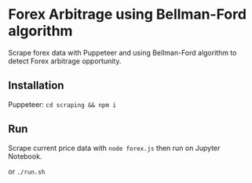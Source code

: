 # Forex Arbitrage using Bellman-Ford algorithm 

Scrape forex data with Puppeteer and using Bellman-Ford algorithm to detect Forex arbitrage opportunity.

## Installation

Puppeteer: `cd scraping && npm i`

## Run

Scrape current price data with `node forex.js` then run on Jupyter Notebook.

or `./run.sh`
